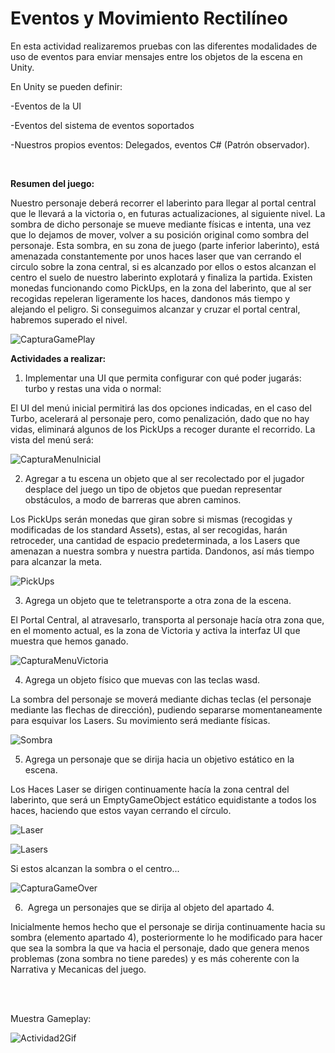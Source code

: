# Eventos y Movimiento Rectilíneo

En esta actividad realizaremos pruebas con las diferentes modalidades de uso de eventos para enviar mensajes entre los objetos de la escena en Unity.

En Unity se pueden definir:

  -Eventos de la UI 
    
  -Eventos del sistema de eventos soportados 
    
  -Nuestros propios eventos: Delegados, eventos C# (Patrón observador). 
  
  <br />   
   
<strong>Resumen del juego:</strong>
   
   Nuestro personaje deberá recorrer el laberinto para llegar al portal central que le llevará a la victoria o, en futuras actualizaciones, al siguiente nivel. La sombra de dicho personaje se mueve mediante físicas e intenta, una vez que lo dejamos de mover, volver a su posición original como sombra del personaje. Esta sombra, en su zona de juego (parte inferior laberinto), está amenazada constantemente por unos haces laser que van cerrando el circulo sobre la zona central, si es alcanzado por ellos o estos alcanzan el centro el suelo de nuestro laberinto explotará y finaliza la partida. Existen monedas funcionando como PickUps, en la zona del laberinto, que al ser recogidas repeleran ligeramente los haces, dandonos más tiempo y alejando el peligro. Si conseguimos alcanzar y cruzar el portal central, habremos superado el nivel.
   
   ![CapturaGamePlay](https://user-images.githubusercontent.com/92461845/139674022-02efd9d8-8dac-432c-9494-bc9c4c20f13a.PNG)

   
   <strong>Actividades a realizar:</strong>   
   
   1. Implementar una UI que permita configurar con qué poder jugarás: turbo y restas una vida o normal:

El UI del menú inicial permitirá las dos opciones indicadas, en el caso del Turbo, acelerará al personaje pero, como penalización, dado que no hay vidas, eliminará algunos de los PickUps a recoger durante el recorrido. La vista del menú será:
    
![CapturaMenuInicial](https://user-images.githubusercontent.com/92461845/139669961-af82913f-4dda-4728-b8ef-3a6faf1048c3.PNG)

        
   2. Agregar a tu escena un objeto que al ser recolectado por el jugador desplace del juego un tipo de objetos que puedan representar obstáculos, a modo de barreras que abren caminos.
   
   Los PickUps serán monedas que giran sobre si mismas (recogidas y modificadas de los standard Assets), estas, al ser recogidas, harán retroceder, una cantidad de espacio predeterminada, a los Lasers que amenazan a nuestra sombra y nuestra partida. Dandonos, así más tiempo para alcanzar la meta.
   
   ![PickUps](https://user-images.githubusercontent.com/92461845/139675415-65e73693-6767-49c8-8f57-05630c1706e1.png)

   
   3. Agrega un objeto que te teletransporte a otra zona de la escena.

  El Portal Central, al atravesarlo, transporta al personaje hacía otra zona que, en el momento actual, es la zona de Victoria y activa la interfaz UI que muestra que hemos ganado.

![CapturaMenuVictoria](https://user-images.githubusercontent.com/92461845/139674048-adf47763-a2bd-42b8-906d-5d9aeb4693da.PNG)

           
   4. Agrega un objeto físico que muevas con las teclas wasd.

  La sombra del personaje se moverá mediante dichas teclas (el personaje mediante las flechas de dirección), pudiendo separarse momentaneamente para esquivar los Lasers. Su movimiento será mediante físicas.

![Sombra](https://user-images.githubusercontent.com/92461845/139675258-685349cf-eb3b-4513-940a-878782d812b3.PNG)

   
   5. Agrega un personaje que se dirija hacia un objetivo estático en la escena.

  Los Haces Laser se dirigen continuamente hacía la zona central del laberinto, que será un EmptyGameObject estático equidistante a todos los haces, haciendo que estos vayan cerrando el círculo. 
  
  ![Laser](https://user-images.githubusercontent.com/92461845/139675286-e12417f4-979f-43f3-b5b4-ff1eb74ae746.PNG)

![Lasers](https://user-images.githubusercontent.com/92461845/139675324-7713ddbe-761f-4b0c-9273-36f72e57d44d.PNG)

  
  Si estos alcanzan la sombra o el centro...  
  
  ![CapturaGameOver](https://user-images.githubusercontent.com/92461845/139674179-695eecbe-d87e-428f-afca-75f46226b684.PNG)
  
   
   6.  Agrega un personajes que se dirija al objeto del apartado 4. 

  Inicialmente hemos hecho que el personaje se dirija continuamente hacia su sombra (elemento apartado 4), posteriormente lo he modificado para hacer que sea la sombra la que va hacia el personaje, dado que genera menos problemas (zona sombra no tiene paredes) y es más coherente con la Narrativa y Mecanicas del juego.

 <br />
 <br />
 
 Muestra Gameplay:
 
 ![Actividad2Gif](https://user-images.githubusercontent.com/92461845/139669312-7422b4af-5326-4614-9074-e5cee7384677.gif)

 
